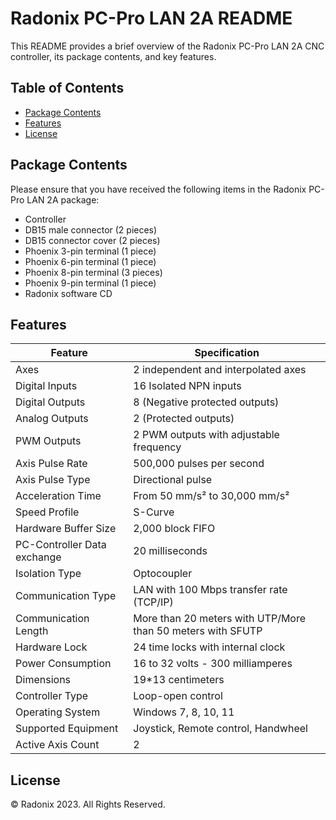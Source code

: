 # Radonix PC-Pro LAN 2A README

This README provides a brief overview of the Radonix PC-Pro LAN 2A CNC controller, its package contents, and key features.

## Table of Contents

- [Package Contents](#package-contents)
- [Features](#features)
- [License](#license)

## Package Contents

Please ensure that you have received the following items in the Radonix PC-Pro LAN 2A package:

- Controller
- DB15 male connector (2 pieces)
- DB15 connector cover (2 pieces)
- Phoenix 3-pin terminal (1 piece)
- Phoenix 6-pin terminal (1 piece)
- Phoenix 8-pin terminal (3 pieces)
- Phoenix 9-pin terminal (1 piece)
- Radonix software CD

## Features

| Feature                      | Specification                           |
| ---------------------------- | --------------------------------------- |
| Axes                         | 2 independent and interpolated axes      |
| Digital Inputs               | 16 Isolated NPN inputs                  |
| Digital Outputs              | 8 (Negative protected outputs)          |
| Analog Outputs               | 2 (Protected outputs)                   |
| PWM Outputs                  | 2 PWM outputs with adjustable frequency |
| Axis Pulse Rate              | 500,000 pulses per second               |
| Axis Pulse Type              | Directional pulse                       |
| Acceleration Time            | From 50 mm/s² to 30,000 mm/s²           |
| Speed Profile                | S-Curve                                 |
| Hardware Buffer Size         | 2,000 block FIFO                        |
| PC-Controller Data exchange  | 20 milliseconds                         |
| Isolation Type               | Optocoupler                             |
| Communication Type           | LAN with 100 Mbps transfer rate (TCP/IP)|
| Communication Length         | More than 20 meters with UTP/More than 50 meters with SFUTP |
| Hardware Lock                | 24 time locks with internal clock       |
| Power Consumption            | 16 to 32 volts - 300 milliamperes       |
| Dimensions                   | 19*13 centimeters                       |
| Controller Type              | Loop-open control                       |
| Operating System             | Windows 7, 8, 10, 11                    |
| Supported Equipment          | Joystick, Remote control, Handwheel     |
| Active Axis Count            | 2                                       |

## License

© Radonix 2023. All Rights Reserved.
